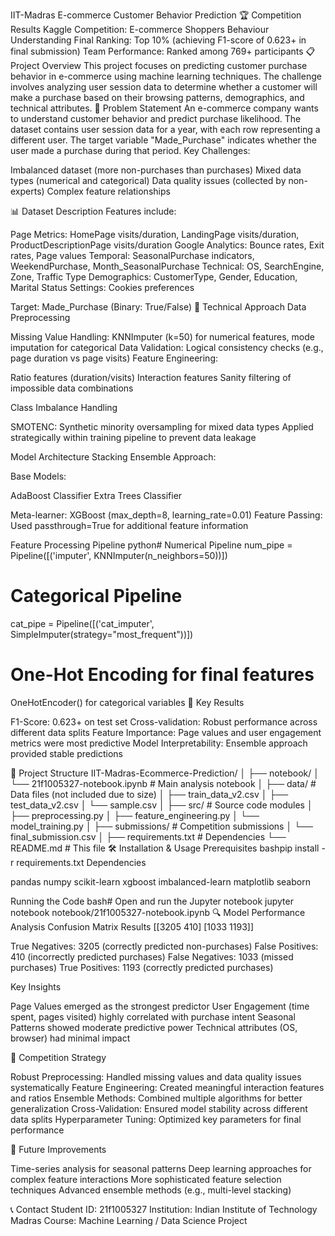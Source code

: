 IIT-Madras E-commerce Customer Behavior Prediction
🏆 Competition Results
Kaggle Competition: E-commerce Shoppers Behaviour Understanding
Final Ranking: Top 10% (achieving F1-score of 0.623+ in final submission)
Team Performance: Ranked among 769+ participants
📋 Project Overview
This project focuses on predicting customer purchase behavior in e-commerce using machine learning techniques. The challenge involves analyzing user session data to determine whether a customer will make a purchase based on their browsing patterns, demographics, and technical attributes.
🎯 Problem Statement
An e-commerce company wants to understand customer behavior and predict purchase likelihood. The dataset contains user session data for a year, with each row representing a different user. The target variable "Made_Purchase" indicates whether the user made a purchase during that period.
Key Challenges:

Imbalanced dataset (more non-purchases than purchases)
Mixed data types (numerical and categorical)
Data quality issues (collected by non-experts)
Complex feature relationships

📊 Dataset Description
Features include:

Page Metrics: HomePage visits/duration, LandingPage visits/duration, ProductDescriptionPage visits/duration
Google Analytics: Bounce rates, Exit rates, Page values
Temporal: SeasonalPurchase indicators, WeekendPurchase, Month_SeasonalPurchase
Technical: OS, SearchEngine, Zone, Traffic Type
Demographics: CustomerType, Gender, Education, Marital Status
Settings: Cookies preferences

Target: Made_Purchase (Binary: True/False)
🔧 Technical Approach
Data Preprocessing

Missing Value Handling: KNNImputer (k=50) for numerical features, mode imputation for categorical
Data Validation: Logical consistency checks (e.g., page duration vs page visits)
Feature Engineering:

Ratio features (duration/visits)
Interaction features
Sanity filtering of impossible data combinations



Class Imbalance Handling

SMOTENC: Synthetic minority oversampling for mixed data types
Applied strategically within training pipeline to prevent data leakage

Model Architecture
Stacking Ensemble Approach:

Base Models:

AdaBoost Classifier
Extra Trees Classifier


Meta-learner: XGBoost (max_depth=8, learning_rate=0.01)
Feature Passing: Used passthrough=True for additional feature information

Feature Processing Pipeline
python# Numerical Pipeline
num_pipe = Pipeline([('imputer', KNNImputer(n_neighbors=50))])

# Categorical Pipeline  
cat_pipe = Pipeline([('cat_imputer', SimpleImputer(strategy="most_frequent"))])

# One-Hot Encoding for final features
OneHotEncoder() for categorical variables
🚀 Key Results

F1-Score: 0.623+ on test set
Cross-validation: Robust performance across different data splits
Feature Importance: Page values and user engagement metrics were most predictive
Model Interpretability: Ensemble approach provided stable predictions

📁 Project Structure
IIT-Madras-Ecommerce-Prediction/
│
├── notebook/
│   └── 21f1005327-notebook.ipynb    # Main analysis notebook
│
├── data/                             # Data files (not included due to size)
│   ├── train_data_v2.csv
│   ├── test_data_v2.csv
│   └── sample.csv
│
├── src/                              # Source code modules
│   ├── preprocessing.py
│   ├── feature_engineering.py
│   └── model_training.py
│
├── submissions/                      # Competition submissions
│   └── final_submission.csv
│
├── requirements.txt                  # Dependencies
└── README.md                        # This file
🛠️ Installation & Usage
Prerequisites
bashpip install -r requirements.txt
Dependencies

pandas
numpy
scikit-learn
xgboost
imbalanced-learn
matplotlib
seaborn

Running the Code
bash# Open and run the Jupyter notebook
jupyter notebook notebook/21f1005327-notebook.ipynb
🔍 Model Performance Analysis
Confusion Matrix Results
[[3205  410]
 [1033 1193]]

True Negatives: 3205 (correctly predicted non-purchases)
False Positives: 410 (incorrectly predicted purchases)
False Negatives: 1033 (missed purchases)
True Positives: 1193 (correctly predicted purchases)

Key Insights

Page Values emerged as the strongest predictor
User Engagement (time spent, pages visited) highly correlated with purchase intent
Seasonal Patterns showed moderate predictive power
Technical attributes (OS, browser) had minimal impact

🏅 Competition Strategy

Robust Preprocessing: Handled missing values and data quality issues systematically
Feature Engineering: Created meaningful interaction features and ratios
Ensemble Methods: Combined multiple algorithms for better generalization
Cross-Validation: Ensured model stability across different data splits
Hyperparameter Tuning: Optimized key parameters for final performance

🔮 Future Improvements

Time-series analysis for seasonal patterns
Deep learning approaches for complex feature interactions
More sophisticated feature selection techniques
Advanced ensemble methods (e.g., multi-level stacking)

📞 Contact
Student ID: 21f1005327
Institution: Indian Institute of Technology Madras
Course: Machine Learning / Data Science Project